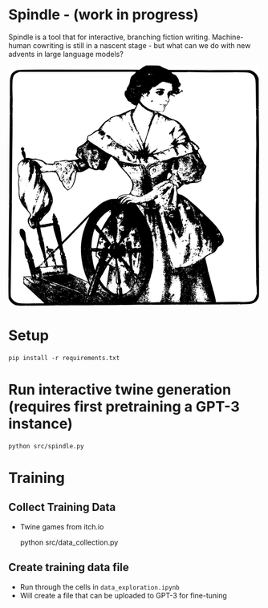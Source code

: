 # Spindle - (work in progress)

Spindle is a tool that for interactive, branching fiction writing. Machine-human cowriting is still in a nascent stage - but what can we do with new advents in large language models?

![Spindle](spindle.png)

# Setup

    pip install -r requirements.txt

# Run interactive twine generation (requires first pretraining a GPT-3 instance)

    python src/spindle.py

# Training

## Collect Training Data

- Twine games from itch.io

    python src/data_collection.py

## Create training data file

- Run through the cells in `data_exploration.ipynb`
- Will create a file that can be uploaded to GPT-3 for fine-tuning
